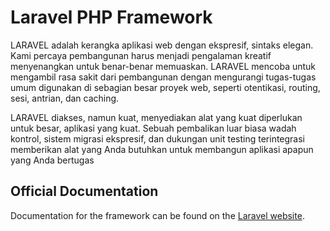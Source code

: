 # Laravel PHP Framework

LARAVEL adalah kerangka aplikasi web dengan ekspresif, sintaks elegan. Kami percaya pembangunan harus menjadi pengalaman kreatif menyenangkan untuk benar-benar memuaskan. LARAVEL mencoba untuk mengambil rasa sakit dari pembangunan dengan mengurangi tugas-tugas umum digunakan di sebagian besar proyek web, seperti otentikasi, routing, sesi, antrian, dan caching.

LARAVEL diakses, namun kuat, menyediakan alat yang kuat diperlukan untuk besar, aplikasi yang kuat. Sebuah pembalikan luar biasa wadah kontrol, sistem migrasi ekspresif, dan dukungan unit testing terintegrasi memberikan alat yang Anda butuhkan untuk membangun aplikasi apapun yang Anda bertugas

## Official Documentation

Documentation for the framework can be found on the [Laravel website](http://laravel.com/docs).
